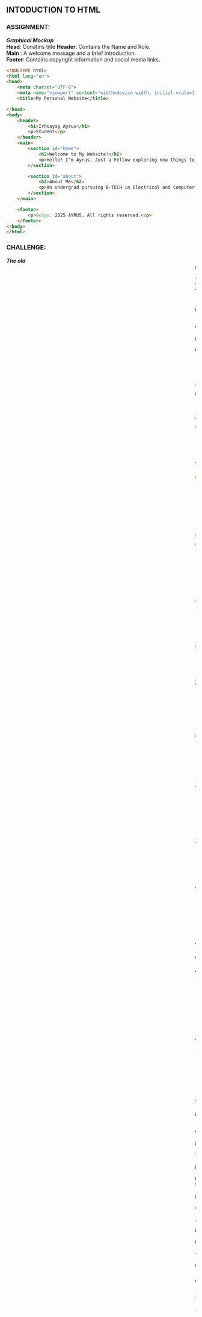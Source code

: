 ## INTODUCTION TO HTML

### ASSIGNMENT:

***Graphical Mockup*** \
**Head**: Conatins title
**Header**: Contains the Name and Role.\
**Main** : A welcome message and a brief introduction. \
**Footer**: Contains copyright information and social media links.

```html
<!DOCTYPE html>
<html lang="en">
<head>
    <meta charset="UTF-8">
    <meta name="viewport" content="width=device-width, initial-scale=1.0">
    <title>My Personal Website</title>

</head>
<body>
    <header>
        <h1>Irhtayag Ayrus</h1>
        <p>Student</p>
    </header>
    <main>
        <section id="home">
            <h2>Welcome to My Website!</h2>
            <p>Hello! I'm Ayrus, Just a Fellow exploring new things to make  something big</p>
        </section>

        <section id="about">
            <h2>About Me</h2>
            <p>An undergrad pursuing B-TECH in Electrical and Computer Engineering.I enjoy solving problems by breaking them down into manageable pieces and building efficient, functional solutions. The main reason which always keeps my interest in coding has always been a single moment - "The moment when codes gives solution without error in seconds, on which I have worked for hours!".Aside from coding my interest lies in Astronomy, Chess and Yoga.</p>
        </section>
    </main>

    <footer>
        <p>&copy; 2025 AYRUS. All rights reserved.</p>
    </footer>
</body>
</html>
```

### CHALLENGE:

***The old <marquee> tag to make the h1 title scroll horizontally?*** 
```html
<marquee >
<h1>My Terrarium</h1>
</marquee>
```
## INTRODUCTION TO CSS 

### ASSIGNMENT:
**Refactoring***
```css
body {
    font-family: helvetica, arial, sans-serif;
    display: flex;
    flex-direction: column;
    align-items: center;
    margin: 0;
}

h1 {
    color: red;
    text-align: center;
    font-size: 2rem;
}

#page {
    display: flex;
    justify-content: center; 
    align-items: center; 
    height: 100vh;
    width: 100%;
}


#left-container {
    background-color: #eee;
    width: 15%;
    height: 100%;
    padding: 10px;
    display: flex;
    flex-direction: column;
    align-items: center; 
    justify-content: center;
    position: relative;
}

#right-container {
    background-color: #eee;
    width: 15%;
    height: 100%;
    padding: 10px;
    display: flex;
    flex-direction: column;
    align-items: center; 
    justify-content: center;
    position: relative; 
}

.plant-holder {
    display: flex;
    justify-content: center;
    align-items: center;
    position: relative;
    height: 13%;
}
.plant {
    max-width: 150%;
    max-height: 150%;
    z-index: 2;
    position: relative;
}
#terrarium {
    display: flex;
    justify-content: center;
    align-items: center;
    flex-direction: column;
    width: 60%;
    height: 100%;
    position: relative;
    z-index: 1;
}
.jar-walls {
    height: 80%;
    width: 60%;
    background: #d1e1df;
    border-radius: 1rem;
    position: relative;
    opacity: 0.5;
    z-index: 2;
}
.jar-top {
    width: 50%;
    height: 5%;
    background: #d1e1df;
    position: absolute;
    top: 5%; 
    left: 25%;
    opacity: 0.7;
    z-index: 1;
}
.jar-bottom {
    width: 55%;
    height: 1%;
    background: #d1e1df;
    position: absolute;
    bottom: 9%;
    opacity: 0.7;
}
.dirt {
    width: 60%;
    height: 5%;
    background: #3a241d;
    position: absolute;
    bottom: 10%; 
    border-radius: 0 0 1rem 1rem;
    opacity: 0.7;
    z-index: -1; 
}
```

### CHALLENGE:
***Add a 'bubble' shine to the left bottom area of the jar to make it look more glasslike. You will be styling the .jar-glossy-long and .jar-glossy-short to look like a reflected shine.***
```css
.jar-glossy-long {
    position: absolute;
    width: 3.5%;
    height: 20%;
    background: rgb(182, 239, 247);
    opacity:0.5;
    border-radius: 6px;
    bottom: 18%;
    left: 5%;
    z-index: 2;
}

.jar-glossy-short {
    position: absolute;
    width: 3%;
    height: 5%;
    background: rgb(183, 239, 247);
    opacity: 0.7;
    border-radius: 6px;
	left: 5%;
    bottom: 43%;
}
```

### DOM MANIPULATION AND A CLOSURE

### ASSIGNMENT:
***Research the DOM a little more by 'adopting' a DOM element. Visit the MDN's list of DOM interfaces and pick one. Find it being used on a web site in the web, and write an explanation of how it is used.***

**The Event Interface in the DOM**

In web development, an event is something that happens on a webpage. This could be a user clicking a button, typing in a text box, moving the mouse, or even the page finishing loading. The Event interface in the Document Object Model (DOM) is what helps web pages recognize and respond to these actions.\

**How Events Work**\
Webpages listen for events and respond to them using event listeners. An event listener is a piece of code that waits for a specific action to happen and then runs a function in response.

For example, if you want something to happen when a button is clicked, you can use addEventListener() like this:
```javascript
document.querySelector("button").addEventListener("click", function() {
    alert("Button was clicked!");
});
```
Here, the click event is being listened for, and when the user clicks the button, an alert appears.

**Different Types of Events**
There are many kinds of events in the DOM, including:

-Mouse Events (e.g., click, mouseover, mouseout)
-Keyboard Events (e.g., keydown, keyup)
-Form Events (e.g., submit, input)
-Touch Events (e.g., touchstart, touchmove)
-Event Bubbling and Propagation

**Conclusion**
Events are a fundamental part of making web pages interactive. By using event listeners, developers can make buttons work, forms submit, animations play, and much more. Understanding events is a key skill for any web developer!

### CHALLENGE:
```JAVASCRIPT
let zIndexCounter = 10; 
terrariumElement.addEventListener('dblclick', bringToFront);
    terrariumElement.style.position = "absolute";
function bringToFront() {
        zIndexCounter++;
        terrariumElement.style.zIndex = zIndexCounter;
        console.log(`Double-click detected on ${terrariumElement.id}, new z-index: ${zIndexCounter}`);
    }
```


